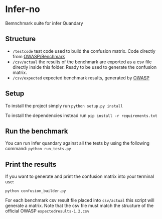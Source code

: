 # Infer-no

Bemnchmark suite for infer Quandary

## Structure

- `/testcode` test code used to build the confusion matrix. Code directly from [OWASP/Benchmark](https://github.com/OWASP/Benchmark/tree/master/src/main/java/org/owasp/benchmark/testcode)
- `/csv/actual` the results of the benchmark are exported as a csv file directly inside this folder. Ready to be used to generate the confusion matrix.
- `/csv/expected` expected benchmark results, generated by [OWASP](https://github.com/OWASP/Benchmark)

## Setup

To install the project simply run
`python setup.py install`

To install the dependencies instead run
`pip install -r requirements.txt`

## Run the benchmark 

You can run Infer quandary against all the tests by using the following command:
`python run_tests.py `

## Print the results

If you want to generate and print the confusion matrix into your terminal use:

`python confusion_builder.py `

For each benchmark csv result file placed into `csv/actual` this script will generate a matrix.
Note that the csv file must match the structure of the official OWASP `expectedresults-1.2.csv`
